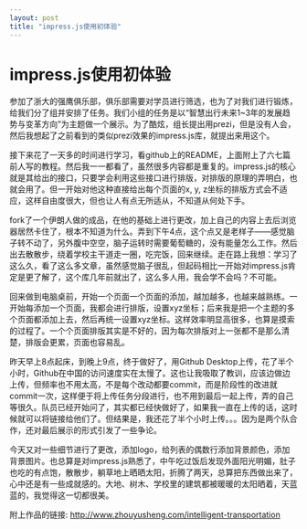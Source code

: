```yaml
---
layout: post
title: "impress.js使用初体验"
---
```


# impress.js使用初体验
参加了浙大的强鹰俱乐部，俱乐部需要对学员进行筛选，也为了对我们进行锻炼，给我们分了组并安排了任务。我们小组的任务是以“智慧出行未来1~3年的发展趋势与变革方向”为主题做一个展示。为了酷炫，组长提出用prezi，但是没有人会，然后我想起了之前看到的类似prezi效果的impress.js库，就提出来用这个。

接下来花了一天多的时间进行学习，看github上的README，上面附上了六七篇前人写的教程。然后我一一都看了，虽然很多内容都是重复的。impress.js的核心就是其给出的接口，只要学会利用这些接口进行排版，对排版的原理的弄明白，也就会用了。但一开始对他这种直接给出每个页面的x, y, z坐标的排版方式会不适应，这样自由度很大，但也让人有点无所适从，不知道从何处下手。

fork了一个伊朗人做的成品，在他的基础上进行更改，加上自己的内容上去后浏览器居然卡住了，根本不知道为什么。弄到下午4点，这个点又是老样子——感觉脑子转不动了，另外腹中空空，脑子运转时需要葡萄糖的，没有能量怎么工作。然后出去散散步，绕着学校主干道走一圈，吃完饭，回来继续。走在路上我想：学习了这么久，看了这么多文章，虽然感觉脑子很乱，但起码相比一开始对impress.js肯定是更了解了，这个库几年前就出了，这么多人用，我会学不会吗？不可能。

回来做到电脑桌前，开始一个页面一个页面的添加，越加越多，也越来越熟练。一开始每添加一个页面，我都会进行排版，设置xyz坐标；后来我是把一个主题的多个页面都添加上去，然后再统一设置xyz坐标。这样效率明显高很多，也算是摸索的过程了。一个个页面排版其实是不好的，因为每次排版对上一张都不是那么清楚，排版会更累，页面也容易乱。

昨天早上8点起床，到晚上9点，终于做好了，用Github Desktop上传，花了半个小时，Github在中国的访问速度实在太慢了。这也让我吸取了教训，应该边做边上传，但频率也不用太高，不是每个改动都要commit，而是阶段性的改进就commit一次，这样便于将上传任务分段进行，也不用到最后一起上传，弄的自己等很久。队员已经开始问了，其实都已经快做好了，如果我一直在上传的话，这时候就可以将链接给他们了。但结果是，我还花了半个小时上传。。。因为是两个队合作，还对最后展示的形式引发了一些争论。

今天又对一些细节进行了更改，添加logo，给列表的偶数行添加背景颜色，添加背景图片。也总算是对impress.js熟悉了，中午吃过饭后发现外面阳光明媚，肚子也吃的有点饱，散散步，躺草地上晒晒太阳，折腾了两天，总算把东西做出来了，心中还是有一些成就感的。大地、树木、学校里的建筑都被暖暖的太阳晒着，天蓝蓝的，我觉得这一切都很美。

附上作品的链接: http://www.zhouyusheng.com/intelligent-transportation